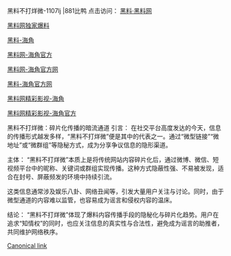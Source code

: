 黑料不打烊微-1107lj |881比鸭
点击访问：
<a href="https://heiliaolvzlu3.pages.dev">黑料·黑料网</a>

<a href="https://heiliaoyvnrda.pages.dev">黑料网独家爆料</a>

<a href="https://heiliaoxrq8i9.pages.dev">黑料-海角</a>

<a href="https://heiliaox6jgh3.pages.dev">黑料网-海角官方</a>

<a href="https://heiliao9wsbg3.pages.dev">黑料网-海角官方网</a>

<a href="https://heiliaoryrhyu.pages.dev">黑料-海角官方网</a>

<a href="https://heiliaoxfe5rb.pages.dev">黑料网精彩影视-海角</a>

<a href="https://heiliaoubleqx.pages.dev">黑料网精彩影视-海角官方</a>

黑料不打烊微：碎片化传播的暗流通道
引言：
在社交平台高度发达的今天，信息的传播形式越发多样，“黑料不打烊微”便是其中的代表之一。通过“微型链接”“微地址”或“微群组”等隐秘方式，成为分享争议信息的隐形渠道。

主体：
“黑料不打烊微”本质上是将传统网站内容碎片化后，通过微博、微信、短视频平台中的昵称、关键词或群组实现传播。这种方式隐蔽性强、不易被发现，适合在封号、屏蔽频发的环境中持续引流。

这类信息通常涉及娱乐八卦、网络丑闻等，引发大量用户关注与讨论。同时，由于微型通道的内容难以监管，也容易成为谣言和侵权内容的温床。

结论：
“黑料不打烊微”体现了爆料内容传播手段的隐秘化与碎片化趋势。用户在追求“知情权”的同时，也应关注信息的真实性与合法性，避免成为谣言的助推者，共同维护网络秩序。

[Canonical link](https://github.com/nno99888/nn5 )

